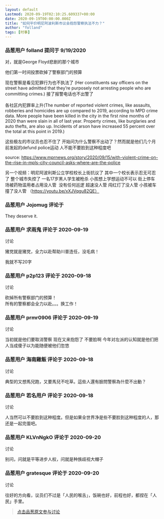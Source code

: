 ```yaml
---
layout: default
Lastmod: 2020-09-19T02:10:25.609337+00:00
date: 2020-09-19T00:00:00.000Z
title: "如何平价明尼阿波利斯市议会抱怨警察执法不力？"
author: "folland"
tags: [时事]
---
```



### 品葱用户 **folland** 提问于 9/19/2020
    
对，就是George Floyd悲剧的那个城市  
  
他们第一时间投票砍掉了警察部门的预算  
  
现在警察是看见犯罪行为也不执法了 (Her constituents say officers on the street have admitted that they’re purposely not arresting people who are committing crimes.) 接了报警电话也不出警了  
   
各社区内犯罪率上升(The number of reported violent crimes, like assaults, robberies and homicides are up compared to 2019, according to MPD crime data. More people have been killed in the city in the first nine months of 2020 than were slain in all of last year. Property crimes, like burglaries and auto thefts, are also up. Incidents of arson have increased 55 percent over the total at this point in 2019.)  
  
这些极左的市议员也忍不住了 开始问为什么警察不出动了？然而就是他们几个月前发起的defund police运动 人不能不要脸到这种程度吧  
  
  
  
source: https://www.mprnews.org/story/2020/09/15/with-violent-crime-on-the-rise-in-mpls-city-council-asks-where-are-the-police  
  
  
  
另一个视频：明尼阿波利斯公立学校校长上街抗议了 其中一个校长表示忍无可忍了 整个城市失控了 一名17岁黑人学生被枪杀 小孩想上学想运动不可以 街上停车场被药物滥用者占用没人管  没有任何巡逻 超速没人管 闯红灯了没人管 小孩被车撞了没人管 （https://youtu.be/xXJVqgu82QE）
    
                

### 品葱用户 **Jojomug** 评论于 
        
They deserve it.
        
                

### 品葱用户 **求雨鬼** 评论于 2020-09-19
讨论

        
猪党就是猪党，全力以赴帮助川普连任，没毛病！  
  
我就不写20字
        
                

### 品葱用户 **p2p123** 评论于 2020-09-18
讨论

        
砍掉所有警察部门的预算！  
所有的警察都会全力以赴。。。换工作！
        
                

### 品葱用户 **prmr0906** 评论于 2020-09-19
讨论

        
当初就是他们要取消警察 现在又来抱怨了 不要脸啊 今年对左派的认知就是他们把人当成傻子以为能随便被他们忽悠
        
                

### 品葱用户 **海南雞飯** 评论于 2020-09-18
讨论

        
典型的又想馬兒跑，又要馬兒不吃草。這些人還有臉問警察為什麼不出動？
        
                

### 品葱用户 **若名用户** 评论于 2020-09-18
讨论

        
人当然可以不要脸到这种程度。但是如果全世界净是些不要脸到这种程度的人，那还是一起完蛋吧。
        
                

### 品葱用户 **KLVnNgkO** 评论于 2020-09-20
讨论

        
别问，问就是平等进步人权，问就是种族歧视大帽子
        
                

### 品葱用户 **gratesque** 评论于 2020-09-20
讨论

        
往好的方向看，议员们不过是「人民的喉舌」，饭碗也好，前程也好，都捏在「人民」手里。
        
                





> [点击品葱原文参与讨论](https://pincong.rocks/question/31171)

